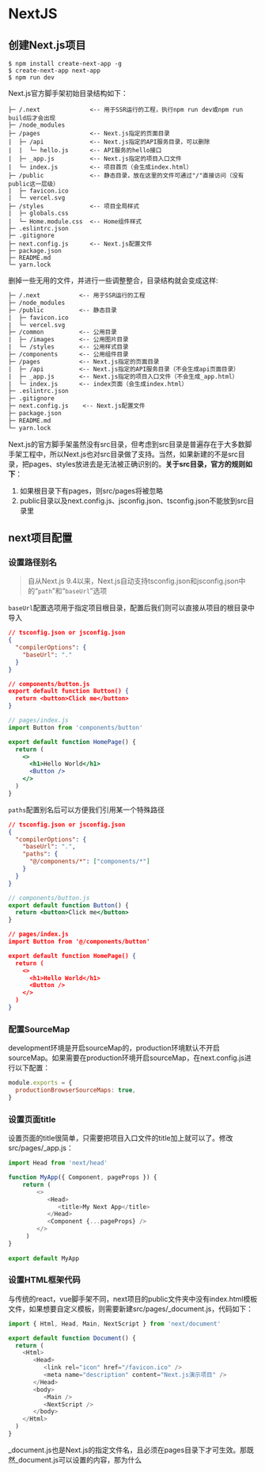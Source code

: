 # NextJS

## 创建Next.js项目

```shell
$ npm install create-next-app -g
$ create-next-app next-app
$ npm run dev
```

Next.js官方脚手架初始目录结构如下：

```text
├─ /.next              <-- 用于SSR运行的工程，执行npm run dev或npm run build后才会出现
├─ /node_modules
├─ /pages              <-- Next.js指定的页面目录
|  ├─ /api             <-- Next.js指定的API服务目录，可以删除
|  |  └─ hello.js      <-- API服务的hello接口
|  ├─ _app.js          <-- Next.js指定的项目入口文件
|  └─ index.js         <-- 项目首页（会生成index.html）
├─ /public             <-- 静态目录，放在这里的文件可通过"/"直接访问（没有public这一层级）
|  ├─ favicon.ico
|  └─ vercel.svg
├─ /styles             <-- 项目全局样式
|  ├─ globals.css
|  └─ Home.module.css  <-- Home组件样式
├─ .eslintrc.json
├─ .gitignore
├─ next.config.js      <-- Next.js配置文件
├─ package.json
├─ README.md
└─ yarn.lock
```

删掉一些无用的文件，并进行一些调整整合，目录结构就会变成这样:

```txt
├─ /.next           <-- 用于SSR运行的工程
├─ /node_modules
├─ /public          <-- 静态目录
|  ├─ favicon.ico
|  └─ vercel.svg
├─ /common          <-- 公用目录
|  ├─ /images       <-- 公用图片目录
|  └─ /styles       <-- 公用样式目录
├─ /components      <-- 公用组件目录
├─ /pages           <-- Next.js指定的页面目录
|  ├─ /api          <-- Next.js指定的API服务目录（不会生成api页面目录）
|  ├─ _app.js       <-- Next.js指定的项目入口文件（不会生成_app.html）
|  └─ index.js      <-- index页面（会生成index.html）
├─ .eslintrc.json
├─ .gitignore
├─ next.config.js    <-- Next.js配置文件
├─ package.json
├─ README.md
└─ yarn.lock
```

Next.js的官方脚手架虽然没有src目录，但考虑到src目录是普遍存在于大多数脚手架工程中，所以Next.js也对src目录做了支持。当然，如果新建的不是src目录，把pages、styles放进去是无法被正确识别的。**关于src目录，官方的规则如下**：

1. 如果根目录下有pages，则src/pages将被忽略
2. public目录以及next.config.js、jsconfig.json、tsconfig.json不能放到src目录里

## next项目配置

### 设置路径别名

> 自从Next.js 9.4以来，Next.js自动支持tsconfig.json和jsconfig.json中的“`path`”和“`baseUrl`”选项

`baseUrl`配置选项用于指定项目根目录，配置后我们则可以直接从项目的根目录中导入

```json
// tsconfig.json or jsconfig.json
{
  "compilerOptions": {
    "baseUrl": "."
  }
}
```

```json
// components/button.js
export default function Button() {
  return <button>Click me</button>
}
```

```jsx
// pages/index.js
import Button from 'components/button'

export default function HomePage() {
  return (
    <>
      <h1>Hello World</h1>
      <Button />
    </>
  )
}
```

`paths`配置别名后可以方便我们引用某一个特殊路径

```json
// tsconfig.json or jsconfig.json
{
  "compilerOptions": {
    "baseUrl": ".",
    "paths": {
      "@/components/*": ["components/*"]
    }
  }
}
```

```jsx
// components/button.js
export default function Button() {
  return <button>Click me</button>
}
```

```json
// pages/index.js
import Button from '@/components/button'

export default function HomePage() {
  return (
    <>
      <h1>Hello World</h1>
      <Button />
    </>
  )
}
```

### 配置SourceMap

development环境是开启sourceMap的，production环境默认不开启sourceMap。如果需要在production环境开启sourceMap，在next.config.js进行以下配置：

```js
module.exports = {
  productionBrowserSourceMaps: true,
}
```

### 设置页面title

设置页面的title很简单，只需要把项目入口文件的title加上就可以了。修改src/pages/_app.js：

```js
import Head from 'next/head'

function MyApp({ Component, pageProps }) {
    return (
        <>
           <Head>
              <title>My Next App</title>
           </Head>
           <Component {...pageProps} />
        </>
     )
}
    
export default MyApp
```

### 设置HTML框架代码

与传统的react，vue脚手架不同，next项目的public文件夹中没有index.html模板文件，如果想要自定义模板，则需要新建src/pages/_document.js，代码如下：

```js
import { Html, Head, Main, NextScript } from 'next/document'

export default function Document() {
  return (
    <Html>
       <Head>
          <link rel="icon" href="/favicon.ico" />
          <meta name="description" content="Next.js演示项目" />
       </Head>
       <body>
          <Main />
          <NextScript />
       </body>
    </Html>
  )
}
```

\_document.js也是Next.js的指定文件名，且必须在pages目录下才可生效。那既然\_document.js可以设置<head>的内容，那为什么<title>却在_app.js中设置呢？

这是因为\_document.js只会在初始时进行预渲染，因此可能会导致标题无法正常显示。因此官方不建议把<title>放到\_document.js中。如果你在\_document.js中的<head>里设置了<title>，在build的时候会收到warning

> 注意：在项目启动后，打开浏览器devTool，会发现_document.js文件中设置的模板并没有生效，这是因为这些内容只有在build后才会生效，dev模式中是看不到刚刚设置的内容的

### 以SSR模式运行项目

执行`npm run build`，build项目。执行后，在项目根目录下会生成一个```.next```的目录。这个目录就是用于运行SSR的代码，仅能运行在服务端，不能被浏览器直接运行

然后再执行`npm run start`，以SSR模式运行项目。但是要注意的是，每次代码更新，在执行`npm run start`之前，一定要先执行`npm run build`。否则运行的并不是最新build的项目

现在打开**http://localhost:3000**，看到是SSR模式运行的项目。打开调试工具，看到_document.js设置的代码已生效

yarn start默认是运行在3000端口，如果想运行在其它端口，可以执行以下命令：

```bash
$ npm run start -p 4000
```

### 配置webpack

```js
module.exports = {
  webpack: (
    config,
    { buildId, dev, isServer, defaultLoaders, nextRuntime, webpack }
  ) => {
    config.module.rules.push({
      test: /\.mdx/,
      use: [
        options.defaultLoaders.babel,
        {
          loader: '@mdx-js/loader',
          options: pluginOptions.options,
        },
      ],
    })
    return config
  },
}
```

### 配置代理

> rewrite选项允许我们将传入请求路径映射到不同的目标路径。rewrite可以用作URL代理，并且可以屏蔽目标路径，看起来好像没有更改url。相反的，redirect将会把路由重定向到另一个路由，并显示 URL 更改。要使用rewrite，可以使用next.config.js中的rewrite key，rewrite允许我们将传入请求路径映射到不同的目标路径

```js
module.exports = {
  async rewrites() {
    return [
      {
        source: '/about',
        destination: '/',
      },
    ]
  },
}
```

### 使用CLI命令自定义输出目录

如果我们的项目是一个比较通用的项目，希望通过CLI命令，根据需要动态生成不同的目录和basePath，那就不能把basePath写死在next.config.js里了

这种场景适合于自动化部署，即：根据传递过来的目录名参数，动态生成静态化目录

- 先安装cross-env这个插件，用来统一跨平台的环境变量写法：

```bash
npm instal cross-env --dev
```

- 如果是Windows系统，在package.json中添加customBuild脚本：

```json
"scripts": {
  "dev": "next dev",
  "build": "cross-env BASE_PATH=/test next build && next export",
  "start": "next start",
  "lint": "next lint",
  "customBuild": "cross-env BASE_PATH=%npm_config_base% next build && next export -o %npm_config_out%"
}
```

- 如果是MacOS或者Linux，刚才的命令行传参需要这种格式进行调整：

```json
{
  "customBuild": "cross-env BASE_PATH=$npm_config_base next build && next export -o $npm_config_out"
}
```

- 修改next.config.js：

```js
/** @type {import('next').NextConfig} */
const nextConfig = {
  reactStrictMode: true,
  swcMinify: true,
  experimental: {
    images: {
      unoptimized: true,
    },
  },
}

if (process.env.BASE_PATH) {
  nextConfig.basePath = process.env.BASE_PATH
} else {
  nextConfig.basePath = process.env.NODE_ENV === 'development' ? '' : '/app'
}

module.exports = nextConfig
```

- 然后执行下面的指令：

```bash
npm run customBuild --base=/diy --out=diy
```

完成之后就可以发现生成了diy的输出目录，basePath也变成了diy。通过这种方式，可以结合系统脚本，实现自动化部署

## css预处理及使用

### 使用scss

在Next.js中集成Sass/Scss是非常容易的事。因为Next.js本身就对Sass/Scss做了友好支持，只需要执行以下命令，安装sass：

```bash
npm install sass --dev
```

安装后，即可正常使用Sass/Scss。受益于Next.js对Sass/Scss的友好支持，强烈建议在Next.js使用Sass/Scss

### **配置全局样式**

- common/styles/reset.css

```css
...（略）
```

- common/styles/global.scss

```scss
$bgColor: #bae7ff;
body {    
    background: $bgColor;
}
```

- common/styles/frame.scss

```scss
@import './reset.css';
@import './global.scss';
```

- pages/_app.js

```jsx
import Head from 'next/head'
import '@/common/styles/frame.scss'
...（略）
```

### **配置页面样式**

> 要特别注意的一点，在Next.js项目中，组件的代码中是无法引入全局样式的。对于组件自身的样式，只能使用CSS Module来引用，即文件名为"xxx.module.scss"。否则会报错如下：`Global CSS cannot be imported from files other than your Custom <App>. Due to the Global nature of stylesheets, and to avoid conflicts, Please move all first-party global CSS imports to pages/_app.js. Or convert the import to Component-Level CSS (CSS Modules).`

- **pages/index.module.scss：**

```scss
.P-index {
    margin: 50px auto 0;
    width: 800px;
    height: 400px;
    border: solid 1px #999;
    background: #fff;
    h1 {
        margin-top: 30px;
        text-align: center;
        font-size: 30px;
        font-weight: bold;
    }
    .img-wrap, .pic{
        display: block;
        margin: 20px auto 0;
        width: 60px;
        height: 60px;
    }
}
```

- **pages/index.js**

```jsx
import pageStyles from './index.module.scss'
function Index() {
    return (
        <div className={pageStyles['P-index']}>
            <h1>This is Index Page.</h1>
        </div>
    )
}

export default Index
```

由于使用CSS Module的方式加载样式，因此在生成的HTML中，className会自动加上随机字符串后缀，对应的css也会自动添加相应的字符串。正因为CSS Module这个机制，同名样式互相污染的问题也就不存在了

## 页面路由

### **优化index路由**

> 虽然index页面和对应的样式都正常显示了，但随着页面数量的增加，pages下的页面js文件和scss样式文件将会非常多，混杂在一起看上去不美观，也不利于高效维护。如果能够把每个页面的js和scss单独放在一个目录里，就会非常清晰了
>
> 在src/pages下新建index目录，把src/pages下的index.js和index.module.scss放到index目录下。调整后的pages目录结构如下：

```txt
/pages
├─ /api
├─ /index
|  ├─ index.js
|  └─ index.module.scss
├─ _app.js
├─ _document.js
└─ 404.js
```

这样调整后，http://localhost:3000页面会变成404。这是因为新建了index这一级目录，导致页面的访问路径也多了一级。index页面的地址变为了http://localhost:3000/index。但这并不是我们想要的。我们还是希望能够通过http://localhost:3000访问index页面

**方法一：通过next.config.js配置**

```js
/** @type {import('next').NextConfig} */
const nextConfig = {
    reactStrictMode: true,
    swcMinify: true,
    exportPathMap: async function (
        defaultPathMap,
        { dev, dir, outDir, distDir, buildId }
     ) {
        return {
            '/': { page: '/index' },
        }
    },
}

module.exports = nextConfig
```

经过这样的配置，重启项目后，在dev模式下，http://localhost:3000可以正常访问index页面了。并且，http://localhost:3000/index也可以访问index页面

> **注意：**
>
> 1. 修改next.config.js需要重启项目才能生效
>
> 2. 以上方式仅在dev和SSG模式下生效。执行npm run start的SSR模式不生效

**方法二：通过组件引入**

为了同时兼容dev、SSR、SSG模式，可以不依赖于next.config.js。直接采用最朴素的方式，新建一个页面并引入这个“首页”即可

- pages/index.js

```jsx
import Home from '@/pages/home'
function Index() {
    return <Home />
}
export default Index
```

- 将pages/index目录更名为home

```txt
/pages
├─ /api
├─ /home
|  ├─ index.js
|  └─ index.module.scss
├─ _app.js
├─ _document.js
├─ 404.js
└─ index.js
```

经过以上调整后，在dev、SSR、SSG模式下访问http://localhost:3000或者http://localhost:3000/home都是home页面，完美解决

### 主页路由

- `pages/index.js` → `/`
- `pages/blog/index.js` → `/blog`

### 嵌套路由

- `pages/blog/first-post.js` → `/blog/first-post`
- `pages/dashboard/settings/username.js` → `/dashboard/settings/username`

### 动态路由

- `pages/blog/[slug].js` → `/blog/:slug` (`/blog/hello-world`)
- `pages/[username]/settings.js` → `/:username/settings` (`/foo/settings`)
- `pages/post/[...all].js` → `/post/*` (`/post/2020/id/title`)

**获取动态路由参数:**

动态路由参数由useRouer这个hook来获取

```jsx
import { useRouter } from 'next/router'

const Post = () => {
  const router = useRouter()
  const { pid } = router.query

  return <p>Post: {pid}</p>
}

export default Post
```

使用Link组件跳转到动态路由页面时，它的动态路由参数就会被捕获

```jsx
import Link from 'next/link'

function Home() {
  return (
    <ul>
      <li>
        {/* { "pid": "abc" } */}
        <Link href="/post/abc"> 
          <a>Go to pages/post/[pid].js</a>
        </Link>
      </li>
      <li>
        {/* { "foo": "bar", "pid": "abc" } */}
        <Link href="/post/abc?foo=bar"> 
          <a>Also goes to pages/post/[pid].js</a>
        </Link>
      </li>
      <li>
        {/* { "pid": "abc", "comment": "a-comment" } */}
        <Link href="/post/abc/a-comment">
          <a>Go to pages/post/[pid]/[comment].js</a>
        </Link>
      </li>
    </ul>
  )
}

export default Home
```

动态路由参数可以存在多个，如果不确定动态路由参数有多少个，则可以使用`[...params]`语法

`pages/post/[...slug].js`可以匹配`/post/a`, `/post/a/b`, `/post/a/b/c`...

```json
/post/a => { "slug": ["a"] }
```

```json
/post/a/b => { "slug": ["a", "b"] }
```

如果写成双中括号语法`[[...slug]]`，则表示参数全部是可选的。例如`pages/post/[[...slug]].js`将匹配 `/post`, `/post/a`, `/post/a/b`

```js
{ } // GET `/post` (empty object)
{ "slug": ["a"] } // `GET /post/a` (single-element array)
{ "slug": ["a", "b"] } // `GET /post/a/b` (multi-element array)
```

### 错误路由

**404页面**

> 404页面可能会经常被访问。为每次访问呈现一个错误页面会增加 Next.js 服务器的负载
>
> 为了避免上述缺陷，Next.js 默认提供了一个静态404页面，而不需要添加任何其他文件

- pages/404.js

```jsx
export default function Custom404() {
  return <h1>404 - Page Not Found</h1>
}
```

404页面，在dev和SSR模式下，如果访问一个不存在的地址，是可以自动显示404页面的

但在SSG模式下，404页面被静态化成了404.html，访问一个不存在的地址并不会自动跳转至404.html。需要结合Apache或者Nginx的配置来实现

**500页面**

> 服务器渲染每次访问的错误页面会增加响应错误的复杂性。为了帮助用户尽快得到对错误的响应，Next.js 默认提供了一个静态500页面，而不需要添加任何其他文件

- pages/500.js

```jsx
export default function Custom500() {
  return <h1>500 - Server-side error occurred</h1>
}
```

**定制错误页面**

> 在next中，错误由Error组件在客户端和服务器端处理。如果希望覆盖它，那么定义文件pages/_error.js并添加以下代码:

- pages/_error.js

```jsx
function Error({ statusCode }) {
  return (
    <p>
      {statusCode
        ? `An error ${statusCode} occurred on server`
        : 'An error occurred on client'}
    </p>
  )
}

Error.getInitialProps = ({ res, err }) => {
  const statusCode = res ? res.statusCode : err ? err.statusCode : 404
  return { statusCode }
}

export default Error
```

### **next/router和next/link**

> Next.js项目内的页面跳转使用<Link>，不要使用<a>，如果是项目外部链接，则使用<a>
>

- **/components/nav/index.js**

```jsx
import { useRouter } from 'next/router'
import Link from 'next/link'
import styles from './nav.module.scss'

function Nav() {
  const router = useRouter()
  // 获取当前页面的pathname
  const pathname = router.pathname
  
  const changeRoute = (newLocale: string) => {
    const { pathname, asPath, query } = router
    router.push({ pathname, query }, asPath, { locale: newLocale })
  }
  
  return (
    <div className={styles['M-nav']}>
      /* 声明式导航 */
      <Link href='/'>
        <div className={styles['tab'] + (pathname === '/' ? ' ' + styles['current'] : '')}>Home</div>
      </Link>
      <Link href='/about'>
        <div className={styles['tab'] + (pathname === '/about' ? ' ' + styles['current'] : '')}>About</div>
      </Link>
      /* 编程式导航，切换语言 */
      <button onClick={() => changeRoute("zh-cn")}>切换为中文</button>
    </div>
  )
}
export default Nav
```

- **/components/nav/nav.module.scss**

```scss
.M-nav {
  display: flex;
  background: #e6f7ff;
  .tab {
    flex: 1;
    height: 80px;
    line-height: 80px;
    font-size: 24px;
    text-align: center;
    cursor: pointer;
    &.current {
      background: #1890ff;
      color: #fff;
    }
  }
}
```

**链接到动态路径，例如：`pages/blog/[slug].js`**

```jsx
<Link href={`/blog/${encodeURIComponent(post.slug)}`}>
  <a>{post.title}</a>
</Link>

<Link
  href={{
    pathname: '/blog/[slug]',
    query: { slug: post.slug },
  }}
>
  <a>{post.title}</a>
</Link>
```

## 图片引用

### **使用原生<img>标签引入图片**

- pages/home/index.js

```jsx
import imgLogo from '@/common/images/app.png'

function Index() {
  return (
    <div>
      <img src={imgLogo.src} alt='' />
    </div>
  )
}

export default Index
```

注意：使用<img>引入项目内图片时，与Create-React-App略有不同，需要加.src：

```jsx
// Create-React-App项目使用方式
<img src={imgLogo} alt="" />
// Next.js项目使用方式
<img src={imgLogo.src} alt="" />
```

但是，使用<img>，在执行yarn build静态化的时候，会报warning：

```error
Warning: Do not use `<img>` element. Use `<Image />` from `next/image` instead. See: https://nextjs.org/docs/messages/no-img-element @next/next/no-img-element
```

### **使用next/image引用图片**

> next自带的<Image>可以认为是<img>的升级版，提供了非常方便的尺寸适配、加载等属性。但也会自动增加很多样式，会影响原生的<img>样式。所以要根据情况选用。如果只是简单引入图片，无需使用<Image>
>
> 建议为<Image>包裹一个父容器，并为父容器定义样式。<Image>会自动适配父容器的大小，因此可以不用为<Image>特意设置width和height。如果直接使用<Image>，其自动生成的<sapn>容器自带很多样式，很容易导致页面样式错乱

- pages/home/index.js

```jsx
import Image from 'next/image'
import imgLogo from '@/common/images/app.png'

function Index() {
  return (
    <div>
      <Image src={imgLogo} alt='' />
    </div>
  )
}

export default Index
```

此时，在dev和SSR模式下是可以正常运行的，但在SSG静态化的过程中会报错：

> Error: Image Optimization using Next.js' default loader is not compatible with `next export`.
>
> Possible solutions:
>
>  - Use `next start` to run a server, which includes the Image Optimization API.
>
>  - Configure `images.unoptimized = true` in `next.config.js` to disable the Image Optimization API.
>
> Read more: https://nextjs.org/docs/messages/export-image-api

这是由于<Imgae>自带的各种优化功能API是用于SSR的，是根据客户端的情况（设备类型、屏幕尺寸等）进行图片的动态优化处理，因此无法在SSG中使用。解决办法如下，修改next.config.js：

```js
const nextConfig = {
  reactStrictMode: true,
  swcMinify: true,
  experimental: {
    images: {
      unoptimized: true,
    },
  },
}

module.exports = nextConfig
```

## **生成静态化网站（SSG）**

> Next.js SSG的流程是：先执行build生成SSR版本（即.next目录里的文件），然后执行export生成SSG版本

修改package.json，将export命令设置在build之后执行：

```json
"scripts": {
  "dev": "next dev",
  "build": "next build && next export",
  "start": "next start",
  "lint": "next lint"
},
```

执行npm run build之后，SSG版本的静态化网站文件全部生成了，输出的位置是在项目根目录下，多出来一个out目录，结构如下：

```txt
/out
├─ /_next              <-- 静态资源目录
|  ├─ /static          <-- css、js、图片目录
|  └─ /y7j9HBq1Ymqrs76z0Budj    <-- 随机字符串，我也不知道这是啥，空的
├─ 404.html            <-- 404页面
├─ about.html          <-- about页面
├─ home.html           <-- home页面
└─ index.html          <-- index页面（同home页面）
```

需要注意的是：在本地双击打开out里面的html是无法正常运行的。因为页面引用的所有css、js、图片，都是以"/"开头的绝对路径，所以必须放到服务器的Web根目录里。可以使用Apache、Ngnix或者Node.js自行搭建一个Web服务器。把out目录里的文件全部放到Web根目录里。

### **设置静态资源的basePath**

静态网站部署方式是把“out目录内的”全部文件放到服务器Web根目录下。如果要放到二级目录里该怎么处理呢？例如这个SSG版本的网站要部署在app目录下

1. 配置Next.js项目的basePath，让HTML引入静态资源的路径都以"/app"开头

```js
/** @type {import('next').NextConfig} */
const nextConfig = {
  reactStrictMode: true,
  swcMinify: true,
  experimental: {
    images: {
      unoptimized: true,
    },
  },
  basePath: process.env.NODE_ENV === 'development' ? '' : '/app',
}

module.exports = nextConfig
```

2. 重新构建，npm run build

3. 把build出来的“out目录内的”全部文件放到服务器Web根目录下的app目录里。然后通过Web服务访问该SSG网站

   这是以访问http://127.0.0.1/app/为例，可以看到页面正常显示了，静态资源引用的地址也改为了以"/app"开头的绝对路径，因此可以正常加载

### **设置SSG export输出的目录名称**

Next.js执行export命令默认输出的目录名称是out。当然可以自定义修改。只需为执行命令添加参数"-o 目录名称"即可。以输出目录名为app为例：

```shell
npm run build -o app
```

执行这个就相当于执行：

```shell
npx next build && npx next export -o app
```

## 接口请求

### getStaticProps

> getStaticProps：SSR和SSG均支持，但仅在build的时候发起API请求，build后的网站不再请求API，数据不会更新
>
> 下面的代码在dev环境中一定是可以正常运行的。但是如果是在SSG环境下。在构建静态页面完成后，如果这时修改data.php里的数据，再次刷新页面，并不会显示新的数据，这时因为getStaticProps只在build时请求数据，因此不会再请求更新数据了

```tsx
import axios from 'axios'
import Link from 'next/link'

function Profile(props) {
  const { data } = props.profileData
  return (
    <div>
      <Link href='/'>
        <div className={pageStyles['top-bar']}>&lt;返回</div>
      </Link>
      <h1>This is Profile Page.</h1>
      <p>ID: {data.id}</p>
      <p>Name: {data.name}</p>
      <p>Age: {data.age}</p>
      <p>Favorite: {data.favorite}</p>
    </div>
  )
}

export const getStaticProps = async (context) => {
  const res = await axios({
    method: 'get',
    url: 'http://127.0.0.1/api/data.php',
    params: { id: 1 },
  })
  return {
    // 这里的props将会传递给组件使用
    props: {
      profileData: res.data,
    },
  }
}
export default Profile
```

由于getServerSideProps或者getStaticProps请求接口数据是在Node.js服务端进行的，所以不存在跨域的问题

|          | **getServerSideProps** | **getStaticProps** |
| -------- | ---------------------- | ------------------ |
| dev      | 支持                   | 支持               |
| SSR      | 支持                   | 支持               |
| SSG      | 不支持                 | 支持               |
| 执行时机 | 服务端收到页面请求时   | 仅在build时        |
| 数据更新 | 实时更新               | 必须重新build      |

#### context参数

- params 包含使用动态路由的页面的路由参数。例如，如果页面名称是[id]。那么params看起来就像{ id: ... }。它必须与getStaticPath一起使用

- preview 如果页处于预览模式且未定义，则预览为true

- previewData包含由setPreviewData设置的预览数据

- locale 包含活动的locale(如果启用)

- locales 包含所有受支持的locale(如果启用)

- defaultLocale 包含已配置的默认语言环境(如果启用)

#### 返回值

**props:** 

- 同getServerSideProps

**notFound:**

- 同getServerSideProps

- 注意：notfound不需要fallback: false模式，因为只有从getStaticPath返回的路径将被pre-rendered

**redirect:**

- 同getServerSideProps

- 注意：有点鸡肋，因为如果在构建时已知重定向，那么应该在next.config.js中添加它们

**revalidate:**

- 这个属性表示nextjs将要重新生成页面时要符合下面两个条件：
  - 在有新的请求进来的时候
  - 并且最多每10秒生成一次

```js
export async function getStaticProps() {
  const res = await fetch('https://.../posts')
  const posts = await res.json()

  return {
    props: {
      posts,
    },
    revalidate: 10, // In seconds
  }
}
```

#### 阅读文件 process.cwd()

> 如果想要直接在getStaticProps中从文件系统读取文件，就必须得到一个文件的完整路径，而由于Next.js将代码编译到一个单独的目录中，因此不能使用__dirname，因为它返回的路径将不同于page目录。我们应该使用process.cwd()，它为我们提供执行Next.js的目录
>

```jsx
import { promises as fs } from 'fs'
import path from 'path'

function Blog({ posts }) {
  return (
    <ul>
      {posts.map((post) => (
        <li>
          <h3>{post.filename}</h3>
          <p>{post.content}</p>
        </li>
      ))}
    </ul>
  )
}

export async function getStaticProps() {
  const postsDirectory = path.join(process.cwd(), 'posts')
  const filenames = await fs.readdir(postsDirectory)

  const posts = filenames.map(async (filename) => {
    const filePath = path.join(postsDirectory, filename)
    const fileContents = await fs.readFile(filePath, 'utf8')
    return {
      filename,
      content: fileContents,
    }
  })

  return {
    props: {
      posts: await Promise.all(posts),
    },
  }
}

export default Blog
```

### getServerSideProps

> getServerSideProps：适用于SSR，不支持SSG，服务端会重新发起请求更新数据

```jsx
import axios from 'axios'
import Link from 'next/link'

function Profile(props) {
  const { data } = props.profileData
  return (
    <div>
      <Link href='/'>
        <div className={pageStyles['top-bar']}>&lt;返回</div>
      </Link>
      <h1>This is Profile Page.</h1>
      <p>ID: {data.id}</p>
      <p>Name: {data.name}</p>
      <p>Age: {data.age}</p>
      <p>Favorite: {data.favorite}</p>
    </div>
  )
}

export const getServerSideProps = async (context) => {
  const res = await axios({
    method: 'get',
    url: 'http://127.0.0.1/api/data.php',
    params: { id: 1 },
  })
  return {
    // 这里的props将会传递给组件使用
    props: {
      profileData: res.data,
    },
  }
}
export default Profile
```

由于这里我们使用的是setServerSideProps，因此他只能用于SSR模式。这时执行npm run build就会在export环节报错。因为export是用于SSG的，而setServerSideProps不支持SSG。因此我们需要单独执行一下npx next build，然后手动启动项目npm run start即可

#### context参数

- params: 如果这个页面使用动态路由，params包含路由参数。如果页名为[id]。那么params看起来就像{ id: ... }

- req: HTTP IncomingMessage对象，带有一个附加cookie参数，它是一个具有映射到cookies的字符串值和字符串键的对象

- res: HTTP Response对象

- query: 表示查询字符串的对象，包括动态路由参数

- preview: 如果页面处于预览模式，则为true，否则为false

- previewData: 由setPreviewData设置的预览数据集

- resolvedUrl: 请求URL的规范化版本，它删除客户端转换的_next/data前缀，并包含原始查询值

- locale: 包含激活的locale(如果启用)

- locales: 包含所有受支持的locale(如果启用)

- defaultLocale: 包含已配置的默认语言环境(如果启用)

#### 返回值

**props:**

> Props对象是一个键-值对，其中每个值都由页面组件接收

```tsx
export async function getServerSideProps(context) {
  return {
    props: { message: `Next.js is awesome` }, // will be passed to the page component as props
  }
}
```

**notfound:**

> notFound布尔值允许页面返回404状态和404 Page。使用notFound: true，即使之前已经成功生成了页面，该页面也将返回404。这是为了支持像用户生成内容被作者删除这样的用例

```tsx
export async function getServerSideProps(context) {
  const res = await fetch(`https://.../data`)
  const data = await res.json()

  if (!data) {
    return {
      notFound: true,
    }
  }

  return {
    props: { data }, // will be passed to the page component as props
  }
}
```

**redirect:**

> 重定向对象允许重定向到内部和外部资源。类似于{ target: string，forever: boolean }。在某些罕见的情况下，您可能需要为较旧的HTTP客户端分配一个自定义状态代码以进行正确的重定向。在这些情况下，可以使用statusCode属性而不是permanent属性，但不能同时使用这两个属性

```tsx
export async function getServerSideProps(context) {
  const res = await fetch(`https://.../data`)
  const data = await res.json()

  if (!data) {
    return {
      redirect: {
        destination: '/',
        permanent: false,
      },
    }
  }

  return {
    props: {}, // will be passed to the page component as props
  }
}
```

### getInitialProps

> Next.js v9.3版本引入了getServerSideProps，在定义服务端渲染这边页面上的props，getServerSideProps基本上取代了getInitialProps
>
> 基本上来说，如果你要在编译阶段发出任何请求之前渲染页面，你应该使用`getStaticProps`，该方法会使页面静态化进行渲染，也意味着后续不会被重复渲染直到下一次的编译。虽然该方法对于渲染速度及SEO有显著的提高，但它不适合经常改变的动态数据渲染方式
>
> 如果你希望在请求时渲染页面，你可以使用`getServerSideProps`方法，在客户端得到请求响应时渲染页面。该方法会对每个请求都是做页面渲染，虽然该方法使得服务端会对每个请求重新构建页面，从而降低整体的访问速度，然而该方法相比React在客户端渲染的普通方式有着较大的SEO优势
>
> 关于语言和框架的升级，向后兼容性很重要，尽管老的模式或方法在后续的工程里不再使用，它们仍然被维护，以此保证不破坏遗留代码及边界情况。这就是`getInitialProps`的情况，它几乎和`getServerSideProps`有着一样的用法行为

**`getServerSideProps`和`getInitialProps`的不同点：**

遗留的getInitialProps和较新的getServerSideProps之间的主要区别在于，当用户单击一个Link访问站点的不同部分时，如何在转换期间调用该函数

使用getInitialProps，转换将在初始页面加载时在服务器端执行，然后在页面转换期间在客户机上执行。但是，如果逻辑指的是数据库之类的东西，而这些东西在客户机上可能无法访问，那么就会产生问题

例如，在下面的代码片段中，直接从数据库获取用户将在初始页面加载时工作。但是，它可能在转换时失败，因为User模型在客户机上不可用：

```jsx
// Import a User model
import User from "../models/User"
function Page({ User }) {
    return <div>Username: {User.username}</div>
}

Page.getInitialProps = async (context) => {
    // Get user id
    const User = await User.findOne(ctx.query.id)
    // return props
    return {
        User
    }
}

export default Page
```

而getServerSideProps将在初始页面加载时在服务器端执行转换。在页面转换时，getServerSideProps将对服务器进行API调用，在服务器上再次运行逻辑并将结果作为JSON返回。通过进行此更改，我们解决了getInitialProps中出现的上下文切换问题。在下面的示例中，您可以直接调用数据库，它在初始页面加载和转换时都能正常工作:

```jsx
// Import a User model
import User from "../models/User"
function Page({ User }) {
    return <div>Username: {User.username}</div>
}
export async function getServerSideProps(context) {
    // Get user id
    const User = await User.findOne(ctx.query.id)
    return {
        props: {User}, // will be passed to the page component as props
    }
} 

export default Page
```

#### context参数

- pathname: 当前路由。这是/page中页面的路径

- query: 解析为对象的URL的query字符串部分

- asPath: 浏览器中显示的实际路径(包括查询)的字符串

- req: HTTP请求对象(仅限于服务器)

- res: HTTP响应对象(仅限于服务器)

- err: 如果在呈现过程中遇到任何错误，则返回

#### 返回值

- 他返回一个对象，用于填充props

### getStaticPaths

> SSG模式，所有页面都是静态化的，怎么把所有id值的页面都自动逐个静态化？
>
> SSR模式下，想要把一部分动态路由的页面静态化，要怎么才能做到？
>
> 这时就可以用到Next.jsx给我们提供的getStaticPaths方法

#### return值: paths

paths键确定将预先呈现哪些路径。例如，假设有一个使用Dynamic Routes命名的页面/post/[id]。如果从此页导出getStaticPath并返回以下路径，那么Next.js 将在下一个构建过程中静态生成/post/1和/post/2

```js
return {
  paths: [
    { params: { id: '1' }},
    {
      params: { id: '2' },
      // with i18n configured the locale for the path can be returned as well
      locale: "en",
    },
  ],
  fallback: ...
}
```

用于逐个生成页面每个 params 对象的值必须与页面名称中使用的参数匹配:

- 如果页面名是pages/post/[postId]/[commentId]，那么参数应该包含postId和commentId

- 如果页面名称使用诸如page/[...slug]之类的捕捉所有路由，那么params应该包含slug(这是一个数组)。如果这个数组是[‘hello’，‘world’] ，那么Next.js将在/hello/world下生成静态页面

- 如果页面使用可选的catch-all路由，可以使用null、[]、undefined或false来呈现最根的路由。例如，如果为pages/[[...slug]]提供slug: false，Next.js将生成静态页面/

#### **return值: fallback**

如果fallback为false，那么getStaticPath未返回的所有路径都将导致变成404页面。当下一次构建运行时，Next.js将检查getStaticPath是否返回fallback: false，然后它将只构建由 getStaticPath返回的路径。如果要创建的路径数量较少，或者不经常添加新的页数据，则此选项非常有用

如果需要添加更多的路径，并且出现了fallback: false，则需要再次运行下一次构建，以便生成新的路径

下面的示例pre-rendered每个页面的一篇博客文章。博客文章列表将从CMS获取，并由getStaticPath返回。然后，对于每个页面，它使用getStaticProps从CMS获取发布数据

```js
// pages/posts/[id].js
function Post({ post }) {
  // Render post...
}

export async function getStaticPaths() {
  const res = await fetch('https://.../posts')
  const posts = await res.json()

  const paths = posts.map((post) => ({
    params: { id: post.id },
  }))

  // 我们将在构建时pre-render这些路径
  // { falback: false } 意味着其他路由应该为404
  return { paths, fallback: false }
}

export async function getStaticProps({ params }) {
  const res = await fetch(`https://.../posts/${params.id}`)
  const post = await res.json()

  return { props: { post } }
}

export default Post
```

如果fallback为true，则getStaticProps的行为会以下列方式发生变化:

- 从getStaticPath返回的路径将在构建时由getStaticProps render为静态页面

- 在构建时未生成的路径将不会生成404页。相反，Next.js将在第一次请求这些路径时提供页面的“fallback”版本。像谷歌这样的网络爬虫不会得到fallback服务，它访问的路径会表现为fallback: "blocking"

- 当通过next/link或next/router(客户端)导航到一个带有fallback: true的页面时，Next.js将不会提供fallback服务，该页面会表现为fallback: "blocking"

- 在后台，Next.js将静态地生成所请求的路径HTML和JSON，包括运行getStaticProps

- 完成后，浏览器接收生成路径的JSON。这将用于自动render所需props的页面。从用户的角度来看，页面将从fallback页面切换到完整页面

- 同时，Next.js将此路径添加到pre-render页面列表中。对同一路径的后续请求提供服务，就像在构建时pre-render的其他页一样

如果fallback是“blocking”，getStaticPath没有返回的新路径将等待生成与SSR相同的HTML(因此为什么阻塞) ，然后缓存以备将来的请求，这样每个路径只会发生一次。

getStaticProps 的行为如下:

- 从getStaticPath返回的路径将在构建时由getStaticProps渲染为静态页面

- 在构建时未生成的路径将不会生成404页。相反，Next.js将对第一个请求进行SSR并返回生成的HTML

- 完成后，浏览器接收生成路径的HTML。从用户的角度来看，它将从“浏览器正在请求页面”过渡到“加载完整页面”。没有loading/fallback状态

- 同时，Next.js将此路径添加到pre-render页面列表中。对同一路径的后续请求提供服务，就像在构建时pre-render的其他页一样

fallback: "blocking"默认情况下不会更新生成的页面。要更新生成的页面，使用 [Incremental Static Regeneration(静态增量再生)](https://nextjs.org/docs/basic-features/data-fetching/incremental-static-regeneration) 和fallback: "blocking"结合使用

> **注意:** fallback: true | “blocking”模式不支持使用next export

#### falllback页面

> 在页面的“fallback”版本中：
>
> - 该页面的props将是空的
> - 使用router可以检测到fallback是否正在渲染(router.isFallback)

```js
// pages/posts/[id].js
import { useRouter } from 'next/router'

function Post({ post }) {
  const router = useRouter()
  // 如果页面尚未生成，则将显示此信息
  // 初始化，直到 getStaticProps()完成运行
  if (router.isFallback) {
    return <div>Loading...</div>
  }
  // Render post...
}

export async function getStaticPaths() {
  return {
    // 在构建时只生成“/post/1”和“/post/2”
    paths: [{ params: { id: '1' } }, { params: { id: '2' } }],
    // 启用静态生成其他页，例如: ‘/post/3’
    fallback: true,
  }
}

export async function getStaticProps({ params }) {
  const res = await fetch(`https://.../posts/${params.id}`)
  const post = await res.json()
  return {
    props: { post },
    // 如果有请求的话，每秒最多重新生成一次页面
    revalidate: 1,
  }
}

export default Post
```

### **搭建Next.js API Routers服务**

> pages目录下的api目录是Next.js指定的特殊目录，专用于搭建Next.js的自建API服务
>
> **注意：**
>
> - pages/api目录提供的API服务不可用于SSG
> - pages/api目录只运行在服务端，并不会增加客户端代码的大小
> - 由于API Routers运行在服务端，因此不能在getStaticProps方法中作为请求地址使用。因为在build的时候，API服务并没启动，所以获取不到数据

- **pages/api/test.js**

```js

export default function handler(req, res) {
    if (req.method === 'GET') {
        const { id } = req.query
        let data = { id }
        switch (id) {
            case '1':
                data.name = 'Tom'
                data.age = 21
                data.favorite = 'reading, sport'
                break
            case '2':
                data.name = 'Jerry'
                data.age = 22
                data.favorite = 'art, music'
                break
            case '3':
                data.name = 'Bill'
                data.age = 23
                data.favorite = 'comic, movie'
                break
            default:
                break
        }
        res.status(200).json({ message: 'OK', data })
    } else {
        res.status(200).json({ message: 'OK', data })
    }
}
```

以上代码相当于生成了一个test数据接口服务。在dev和SSR模式下，该API请求的地址就是http://localhost:3000/api/test

## 动态导入

> Next.js支持使用`import()`延迟加载外部库，同时也支持使用`next/dynamic`延迟加载React组件。延迟加载可以减少渲染页面所需的JavaScript数量来帮助提高初始加载性能
>
> `next/dynamic`其实就是`React.lazy`和`Suspense`的复合扩展

通过使用`next/dynamic`，header组件将不会包含在页面的初始JavaScript包中。`fallback`页面将首先被渲染，然后`Header`在服务端渲染完成后才加载

```jsx
import dynamic from 'next/dynamic'

const DynamicHeader = dynamic(() => import('../components/header'), {
  loading: () => 'Loading...',
})

export default function Home() {
  return <DynamicHeader />
}
```

要动态导入指定的导出，可以从`import()`返回的`Promise`中指定:

```js
// components/hello.js
export function Hello() {
  return <p>Hello!</p>
}

// pages/index.js
import dynamic from 'next/dynamic'

const DynamicComponent = dynamic(() =>
  import('../components/hello').then((mod) => mod.Hello)
)
```

注意: 在`import(‘path/to/Component’)`中，路径必须显式写入。它不能是模板字符串也不能是变量。此外，`import()`必须位于dynamic()调用内部，以便Next.j能够将webpack bundle/module ids 与特定的`dynamic()`调用相匹配，并在渲染之前预加载它们。Dynamic()不能在React组件内部使用，因为它需要在模块的顶层标记，以便预加载工作，类似于`React.lazy`

### no ssr

> 要在客户端动态加载组件，可以使用ssr选项禁用服务器渲染。如果外部依赖项或组件依赖于诸如window之类的浏览器API，则此选项非常有用

```js
import dynamic from 'next/dynamic'

const DynamicHeader = dynamic(() => import('../components/header'), {
  ssr: false,
})
```

### 动态导入外部库

> 此示例使用外部库fuse.js进行模糊搜索。该模块只有在用户在搜索输入中键入之后才会在浏览器中加载

```js
import { useState } from 'react'

const names = ['Tim', 'Joe', 'Bel', 'Lee']

export default function Page() {
  const [results, setResults] = useState()

  return (
    <div>
      <input
        type="text"
        placeholder="Search"
        onChange={async (e) => {
          const { value } = e.currentTarget
          // Dynamically load fuse.js
          const Fuse = (await import('fuse.js')).default
          const fuse = new Fuse(names)

          setResults(fuse.search(value))
        }}
      />
      <pre>Results: {JSON.stringify(results, null, 2)}</pre>
    </div>
  )
}
```

## next-redux-wrapper

> 在next中使用redux非常简单，只需要创建一个Store，并提供给所有页面，但是，涉及ssr渲染时，事情就会变得很麻烦
>
> 因为在getStaticProps或者getServerSideProps函数中都有可能去提交redux状态，但是这些动作是在服务端中完成的，操作的store是服务端中的store，要如果把的state同步到客户端呢？
>
> 这是Next-redux-wrapper派上用场的地方：我们只需要提供一个创建store的工厂函数，它会自动为我们创建store实例，并且保证服务端和客户端的store实例保持同步

### 安装

```shell
# next-redux-wrapper依赖于react-redux
$ npm install next-redux-wrapper react-redux --save
```

### 使用

#### reducer

Reducer必须有HYDRATE动作处理程序。HYDRATE动作处理程序必须在现有state之上正确的进行水合

```ts
// store.ts
import {createStore, AnyAction, Store} from 'redux';
import {createWrapper, Context, HYDRATE} from 'next-redux-wrapper';

export interface State {
  tick: string;
}

const reducer = (state: State = {tick: 'init'}, action: AnyAction) => {
  switch (action.type) {
    case HYDRATE:
      return {...state, ...action.payload};
    case 'TICK':
      return {...state, tick: action.payload};
    default:
      return state;
  }
};

const makeStore = (context: Context) => createStore(reducer);

export const wrapper = createWrapper<Store<State>>(makeStore, {debug: true});
```

#### wrapper.useWrappedStore

使用hook写法在_app组件中对所有的页面进行包裹

```ts
import React, {FC} from 'react';
import {Provider} from 'react-redux';
import {AppProps} from 'next/app';
import {wrapper} from '../components/store';

const MyApp: FC<AppProps> = ({Component, ...rest}) => {
  const {store, props} = wrapper.useWrappedStore(rest);
  return (
    <Provider store={store}>
      <Component {...props.pageProps} />
    </Provider>
  );
};
```

#### 水合中的冲突

当用户打开包含getStaticProps或getServerSideProps的页面时，HYDRATE动作将被调度。这个动作发生在初始页面加载和常规页面导航时。此的payload包含静态生成或服务器端渲染时的状态，因此reducer必须正确地将其与现有客户端state合并

下面的例子中，之所以要判断state.count，是为了防止多个页面在服务端渲染时对count的值进行了理性，而导致我们在切换这些页面时重置count的值

```ts
const reducer = (state, action) => {
  if (action.type === HYDRATE) {
    const nextState = {
      ...state,
      ...action.payload,
    };
    // 在进行客户端导航时保存count值
    if (state.count) nextState.count = state.count;
    return nextState;
  } else {
    return combinedReducer(state, action);
  }
};
```

#### 自定义序列化与反序列化

> 如果在state中存储Immutable.JS或JSON对象等复杂类型，定制的序列化和反序列化处理程序有助于在服务器上序列化redux状态并在客户机上再次反序列化。要做到这一点，可以提供seralizeState和defializeState作为createWrapper的参数

```ts
const {serialize, deserialize} = require('json-immutable');

createWrapper(makeStore, {
  serializeState: state => serialize(state),
  deserializeState: state => deserialize(state),
  debug: true
});
```

```ts
const {fromJS} = require('immutable');

createWrapper(makeStore, {
  serializeState: state => state.toJS(),
  deserializeState: state => fromJS(state),
  debug: true
});
```

#### getStaticProps

```ts
import React from 'react';
import {NextPage} from 'next';
import {useSelector} from 'react-redux';
import {wrapper, State} from '../store';

export const getStaticProps = wrapper.getStaticProps(store => ({preview}) => {
  store.dispatch({
    type: 'TICK',
    payload: 'was set in other page ' + preview,
  });
});

const Page: NextPage = () => {
  const {tick} = useSelector<State, State>(state => state);
  return <div>{tick}</div>;
};

export default Page;
```

#### getServerSideProps

```ts
import React from 'react';
import {NextPage} from 'next';
import {connect} from 'react-redux';
import {wrapper, State} from '../store';

export const getServerSideProps = wrapper.getServerSideProps(store => ({req, res, ...etc}) => {
  store.dispatch({type: 'TICK', payload: 'was set in other page'});
});

const Page: NextPage<State> = ({tick}) => <div>{tick}</div>;

export default connect((state: State) => state)(Page);
```

### 工作原理

**第一阶段:** getInitialProps/getStaticProps/getServerSideProps

- wrapper创建一个初始状态为空的服务器端store(使用makStore)。同时还提供了Request和Response对象作为makStore的选项

- wrapper调用Page的getXXXProps函数并传递之前创建的store

- 获取从Page的getXXXProps方法返回的props以及store的状态

**第二阶段:** ssr

- wrapper使用makeStore创建一个新的store

- wrapper将之前store的state作为payload分派HYDRATE动作

- 该store提供给_app或page组件

- 连接的组件可以改变store的state，但是修改后的state不会传输到客户端

**第三阶段:** 客户端

- wrapper创建一个新store

- wrapper将第1阶段的state作为payload发送HYDRATE操作

- 该store提供给_app或page组件

- wrapper将存储保存在客户端的window对象中，因此可以在HMR情况下还原它

## next持久化方案

### store部分

- Components/store/index.ts

> 这里要注意，next-redux-wrapper和redux-persist是有冲突的，因为他们都会在页面开始加载的时候进行水合，这就有可能导致next-redux-wrapper水合完成的state被redux-persist覆盖掉，从而达不到预期的效果
>
> 解决方法很简单，因为需要进行持久的属性，应该是用户的个性化配置，而这些属性和在ssr期间获取到的内容大概率是没有冲突的，因此只需要在persist的配置中把需要进行持久的属性加入白名单，这样就可以避免他们的冲突

```ts
import { configureStore, combineReducers } from '@reduxjs/toolkit'
import type { ThunkDispatch, Action, ThunkAction, AnyAction, Reducer } from '@reduxjs/toolkit'
import logger from 'redux-logger'
import {
  persistStore,
  persistReducer,
  FLUSH,
  REHYDRATE,
  PAUSE,
  PERSIST,
  PURGE,
  REGISTER,
} from 'reduxjs-toolkit-persist'
import storage from 'reduxjs-toolkit-persist/lib/storage'
import autoMergeLevel1 from 'reduxjs-toolkit-persist/lib/stateReconciler/autoMergeLevel1'
import counter from './slices/counter'
import userinfo from './slices/userinfo'
import { createWrapper } from 'next-redux-wrapper'

const reducer = combineReducers({
  counter,
  userinfo,
})

type ReducerType = typeof reducer

const makeConfiguredStore = (reducer: ReducerType) => {
  return configureStore({
    reducer,
    devTools: process.env.NODE_ENV !== 'production',
    middleware: (getDefaultMiddleware) =>
      getDefaultMiddleware({
        serializableCheck: {
          /* ignore persistance actions */
          ignoredActions: [FLUSH, REHYDRATE, PAUSE, PERSIST, PURGE, REGISTER],
        },
      }).concat(logger),
  })
}

const makePersistStore = () => {
  // * counter reducer
  const counterPersistConfig = {
    key: 'counter',
    storage,
    whiteList: [],
    timeout: 1,
    stateReconciler: autoMergeLevel1,
  }

  const counterPersistReducer: Reducer<ReturnType<typeof counter>, AnyAction> = persistReducer<
    ReturnType<typeof counter>,
    AnyAction
  >(counterPersistConfig, counter)

  // * userinfo reducer
  const userinfoPersistConfig = {
    key: 'userinfo',
    storage,
    whiteList: [],
    timeout: 1,
    stateReconciler: autoMergeLevel1,
  }

  const userinfoPersistReducer: Reducer<ReturnType<typeof userinfo>, AnyAction> = persistReducer<
    ReturnType<typeof userinfo>,
    AnyAction
  >(userinfoPersistConfig, userinfo)

  // * other reducer
  // ... ...

  // * 合并reducer
  const reducer = combineReducers({
    counter: counterPersistReducer,
    userinfo: userinfoPersistReducer,
  })

  const store = makeConfiguredStore(reducer)
  const persistor = persistStore(store)

  // @ts-ignore
  store.__persistor = persistor

  return store
}

const makeStore = () => {
  const isServer = typeof window === 'undefined'
  if (isServer) return makeConfiguredStore(reducer)
  else return makePersistStore()
}

type Store = ReturnType<typeof makeStore>

export type AppDispatchType = Store['dispatch']
export type RootStateType = ReturnType<Store['getState']>

export type AppThunkDispatchType = ThunkDispatch<RootStateType, unknown, Action<string>>
export type AppThunkActionType<ReturnType = void> = ThunkAction<ReturnType, RootStateType, unknown, Action<string>>

export const wrapper = createWrapper<Store>(makeStore, { debug: true })
```

- Components/store/hooks.ts

```ts
import { useDispatch, useSelector } from 'react-redux'
import type { TypedUseSelectorHook } from 'react-redux'
import { type AppDispatchType, type RootStateType } from '.'

// 重写useDispatch与useSelector，都是为了更好的类型提示
export const useAppDispatch = () => useDispatch<AppDispatchType>()
export const useAppSelector: TypedUseSelectorHook<RootStateType> = useSelector
```

- Components/store/slices/counter.ts

```ts
import { createSlice } from '@reduxjs/toolkit'
import type { PayloadAction } from '@reduxjs/toolkit'
// import type { AppThunkActionType } from '../index'
import NCounterSlice = global.NCounterSlice
import { HYDRATE } from 'next-redux-wrapper'

const initialState: NCounterSlice.ICounterState = {
  num: 0,
}

// 这里指定类型是为了让RootStateType更加具体，在写useSelector的时候有代码提示
const CounterSlice = createSlice({
  name: 'counter',
  initialState,
  reducers: {
    addNum(state, action: PayloadAction<number>) {
      state.num += action.payload
    },
    minusNum(state, action: PayloadAction<number>) {
      state.num -= action.payload
    },
  },
  extraReducers: (builder) => {
    builder.addCase(HYDRATE, (state, action: any) => {
      console.log('HYDRATE', state, action.payload)
      return { ...state, ...action.payload.counter }
    })
  },
})

export const { addNum, minusNum } = CounterSlice.actions

// 下面两种函数action的定义方式均可
// export const fetchUser = () => async (dispatch: AppThunkDispatchType) => {}
// export const fetchUser = (): AppThunkActionType => async (dispatch) => {}

export default CounterSlice.reducer
```

- Components/store/slices/userinfo.ts

```ts
import { createSlice } from '@reduxjs/toolkit'
import type { PayloadAction } from '@reduxjs/toolkit'
import type { AppThunkActionType } from '../index'
import NInfoSlice = global.NInfoSlice
import { HYDRATE } from 'next-redux-wrapper'

export const initialState: NInfoSlice.IInfoState = {
  name: '',
  age: 0,
  sex: 0,
}

const Userinfo = createSlice({
  name: 'userinfo',
  initialState,
  reducers: {
    setUserinfo(state, action: PayloadAction<NInfoSlice.IInfoState>) {
      return action.payload
    },
  },
  extraReducers: (builder) => {
    builder.addCase(HYDRATE, (state, action: any) => {
      console.log('HYDRATE', state, action.payload)
      return { ...state, ...action.payload.userinfo }
    })
  },
})

export const { setUserinfo } = Userinfo.actions

export const getUserinfo = (): AppThunkActionType => async (dispatch) => {
  console.log('start request')
  try {
    const res = await (await fetch('http://localhost:3000/api/userinfo')).json()
    if (res.data === null) throw new Error()
    dispatch(setUserinfo(res))
    return res
  } catch (e) {
    dispatch(setUserinfo({}))
    return e
  }
}

export default Userinfo.reducer
```

- Types/ReducerSlice/Counter.d.ts

```ts
declare namespace global.NCounterSlice {
  export interface ICounterState {
    num: number
  }
}
```

- Types/ReducerSlice/Userinfo.d.ts

```ts
declare namespace global.NInfoSlice {
  export interface IInfoState {
    name?: string
    age?: number
    sex?: 0 | 1
  }
}
```

### 入口组件_app

- Pages/_app.tsx

```tsx
import '@/styles/globals.css'
import type { FC } from 'react'
import type { AppProps } from 'next/app'
import { wrapper } from '@/components/store'
import { PersistGate } from 'reduxjs-toolkit-persist/integration/react'
import { Provider } from 'react-redux'

const App: FC<AppProps> = ({ Component, ...rest }) => {
  const { store, props } = wrapper.useWrappedStore(rest)

  return (
    <Provider store={store}>
      {/* @ts-ignore */}
      <PersistGate loading={null} persistor={store.__persistor}>
        <Component {...props} />
      </PersistGate>
    </Provider>
  )
}

export default App
```

### index页面

- Pages/index.tsx

```tsx
import { useAppSelector, useAppDispatch } from '@/components/store/hooks'
import { addNum, minusNum } from '@/components/store/slices/counter'
import { getUserinfo } from '@/components/store/slices/userinfo'
import { wrapper } from '@/components/store'

export default function Home() {
  const num = useAppSelector((state) => state.counter.num)
  const userinfo = useAppSelector((state) => state.userinfo)
  const dispatch = useAppDispatch()

  const increment = () => dispatch(addNum(1))
  const decrement = () => dispatch(minusNum(1))

  return (
    <>
      <span>{num}</span>
      <button onClick={increment} style={{ width: 20 }}>
        +
      </button>
      <button onClick={decrement} style={{ width: 20 }}>
        -
      </button>
      <div>{userinfo.name}</div>
    </>
  )
}

export const getServerSideProps = wrapper.getServerSideProps((store) => async ({ req, res, ...etc }) => {
  store.dispatch(addNum(5))
  const response = await store.dispatch(getUserinfo())
  console.log('request response: ', response)
  return { props: {} }
})
```

### api

- pages/api/userinfo.ts

```ts
// Next.js API route support: https://nextjs.org/docs/api-routes/introduction
import type { NextApiRequest, NextApiResponse } from 'next'

type Data = {
  name: string
  age: number
  sex: 0 | 1
}

export default function handler(req: NextApiRequest, res: NextApiResponse<Data>) {
  res.status(200).json({ name: 'John Doe', age: 18, sex: 1 })
}
```

